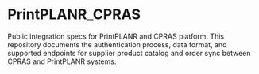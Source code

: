 # PrintPLANR_CPRAS
Public integration specs for PrintPLANR and CPRAS platform. This repository documents the authentication process, data format, and supported endpoints for supplier product catalog and order sync between CPRAS and PrintPLANR systems.
